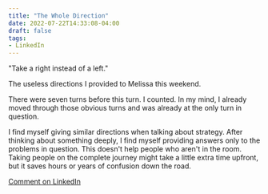 ```yaml
---
title: "The Whole Direction"
date: 2022-07-22T14:33:08-04:00
draft: false
tags:
- LinkedIn
---
```


"Take a right instead of a left."

The useless directions I provided to Melissa this weekend.

There were seven turns before this turn. I counted. In my mind, I already moved through those obvious turns and was already at the only turn in question.

I find myself giving similar directions when talking about strategy. After thinking about something deeply, I find myself providing answers only to the problems in question. This doesn't help people who aren't in the room. Taking people on the complete journey might take a little extra time upfront, but it saves hours or years of confusion down the road.

[Comment on LinkedIn](https://www.linkedin.com/posts/adamgautsch_take-a-right-instead-of-a-left-the-useless-activity-6957342000018833408-sZq6?utm_source=linkedin_share&utm_medium=member_desktop_web "LinkedIn post")
